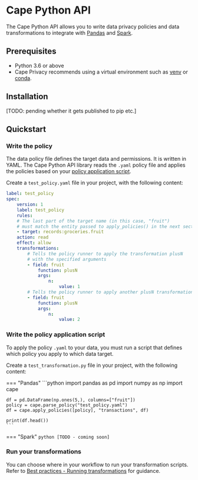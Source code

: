 # Cape Python API

The Cape Python API allows you to write data privacy policies and data transformations to integrate with [Pandas](https://pandas.pydata.org/) and [Spark](https://spark.apache.org/).

## Prerequisites

* Python 3.6 or above
* Cape Privacy recommends using a virtual environment such as [venv](https://docs.python.org/3/library/venv.html) or [conda](https://www.anaconda.com/products/individual).

## Installation 

[TODO: pending whether it gets published to pip etc.]

## Quickstart

### Write the policy

The data policy file defines the target data and permissions. It is written in YAML. The Cape Python API library reads the `.yaml` policy file and applies the policies based on your [policy application script](#TODO).

Create a `test_policy.yaml` file in your project, with the following content:

```yaml
label: test_policy
spec:
    version: 1
    label: test_policy
    rules:
    # The last part of the target name (in this case, "fruit") 
    # must match the entity passed to apply_policies() in the next section
    - target: records:groceries.fruit
    action: read
    effect: allow
    transformations:
        # Tells the policy runner to apply the transformation plusN 
        # with the specified arguments
        - field: fruit
            function: plusN
            args:
                n:
                    value: 1
        # Tells the policy runner to apply another plusN transformation
        - field: fruit
            function: plusN
            args:
                n:
                    value: 2
```


### Write the policy application script

To apply the policy `.yaml` to your data, you must run a script that defines which policy you apply to which data target.

Create a `test_transformation.py` file in your project, with the following content:


=== "Pandas"
    ```python
    import pandas as pd
    import numpy as np
    import cape

    df = pd.DataFrame(np.ones(5,), columns=["fruit"])
    policy = cape.parse_policy("test_policy.yaml")
    df = cape.apply_policies([policy], "transactions", df)

    print(df.head())
    ```

=== "Spark"
    ```python
    [TODO - coming soon]
    ```


### Run your transformations

You can choose where in your workflow to run your transformation scripts. Refer to [Best practices - Running transformations](../../best-practices/running-transformations.md) for guidance.